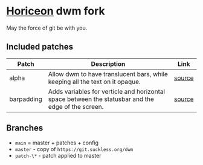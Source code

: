 # [Horiceon](https://github.com/shiftgeist/horiceon) dwm fork

May the force of git be with you.

## Included patches

| Patch      | Description                                                                                        | Link                                                   |
| ---------- | -------------------------------------------------------------------------------------------------- | ------------------------------------------------------ |
| alpha      | Allow dwm to have translucent bars, while keeping all the text on it opaque.                       | [source](https://dwm.suckless.org/patches/alpha)       |
| barpadding | Adds variables for verticle and horizontal space between the statusbar and the edge of the screen. | [source](https://dwm.suckless.org/patches/barpadding/) |

## Branches

- `main` = master + patches + config
- `master` - copy of `https://git.suckless.org/dwm`
- `patch-\*` - patch applied to master
